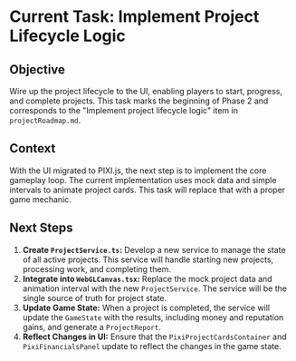 # Current Task: Implement Project Lifecycle Logic

## Objective
Wire up the project lifecycle to the UI, enabling players to start, progress, and complete projects. This task marks the beginning of Phase 2 and corresponds to the "Implement project lifecycle logic" item in `projectRoadmap.md`.

## Context
With the UI migrated to PIXI.js, the next step is to implement the core gameplay loop. The current implementation uses mock data and simple intervals to animate project cards. This task will replace that with a proper game mechanic.

## Next Steps
1.  **Create `ProjectService.ts`:** Develop a new service to manage the state of all active projects. This service will handle starting new projects, processing work, and completing them.
2.  **Integrate into `WebGLCanvas.tsx`:** Replace the mock project data and animation interval with the new `ProjectService`. The service will be the single source of truth for project state.
3.  **Update Game State:** When a project is completed, the service will update the `GameState` with the results, including money and reputation gains, and generate a `ProjectReport`.
4.  **Reflect Changes in UI:** Ensure that the `PixiProjectCardsContainer` and `PixiFinancialsPanel` update to reflect the changes in the game state.
